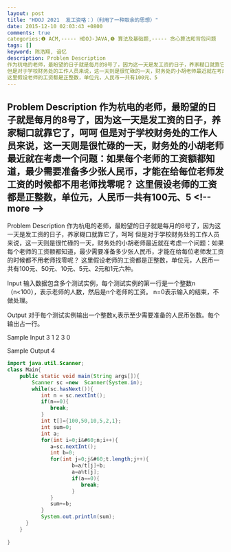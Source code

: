 ```yaml
---
layout: post
title: "HDOJ 2021  发工资咯：）（利用了一种取余的思想）"
date: 2015-12-10 02:03:43 +0800
comments: true
categories:❶ ACM,----- HDOJ-JAVA,❺ 算法及基础题,----- 贪心算法和背包问题
tags: []
keyword: 陈浩翔, 谙忆
description: Problem Description 
作为杭电的老师，最盼望的日子就是每月的8号了，因为这一天是发工资的日子，养家糊口就靠它了，呵呵 
但是对于学校财务处的工作人员来说，这一天则是很忙碌的一天，财务处的小胡老师最近就在考虑一个问题：如果每个老师的工资额都知道，最少需要准备多少张人民币，才能在给每位老师发工资的时候都不用老师找零呢？ 
这里假设老师的工资都是正整数，单位元，人民币一共有100元、5 
---
```



Problem Description 
作为杭电的老师，最盼望的日子就是每月的8号了，因为这一天是发工资的日子，养家糊口就靠它了，呵呵 
但是对于学校财务处的工作人员来说，这一天则是很忙碌的一天，财务处的小胡老师最近就在考虑一个问题：如果每个老师的工资额都知道，最少需要准备多少张人民币，才能在给每位老师发工资的时候都不用老师找零呢？ 
这里假设老师的工资都是正整数，单位元，人民币一共有100元、5
&#60;!-- more --&#62;
----------

Problem Description
作为杭电的老师，最盼望的日子就是每月的8号了，因为这一天是发工资的日子，养家糊口就靠它了，呵呵
但是对于学校财务处的工作人员来说，这一天则是很忙碌的一天，财务处的小胡老师最近就在考虑一个问题：如果每个老师的工资额都知道，最少需要准备多少张人民币，才能在给每位老师发工资的时候都不用老师找零呢？
这里假设老师的工资都是正整数，单位元，人民币一共有100元、50元、10元、5元、2元和1元六种。

 

Input
输入数据包含多个测试实例，每个测试实例的第一行是一个整数n（n&#60;100），表示老师的人数，然后是n个老师的工资。
n=0表示输入的结束，不做处理。

 

Output
对于每个测试实例输出一个整数x,表示至少需要准备的人民币张数。每个输出占一行。

 

Sample Input
3
1 2 3
0
 

Sample Output
4


```java
import java.util.Scanner;
class Main{
    public static void main(String args[]){
        Scanner sc =new  Scanner(System.in);
        while(sc.hasNext()){
           int n = sc.nextInt();
           if(n==0){
              break;
           }
           int t[]={100,50,10,5,2,1};
           int sum=0;
           int a;
           for(int i=0;i&#60;n;i++){
              a=sc.nextInt();
              int b=0;
              for(int j=0;j&#60;t.length;j++){
                     b=a/t[j]+b;
                     a=a%t[j];
                     if(a==0){
                        break;
                     }
              }
              sum+=b;
           }
           System.out.println(sum);
      }
    }
    
}
```